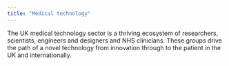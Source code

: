 ```yaml
---
title: "Medical technology"
---
```

The UK medical technology sector is a thriving ecosystem of researchers, scientists, engineers and designers and NHS clinicians. These groups drive the path of a novel technology from innovation through to the patient in the UK and internationally.
